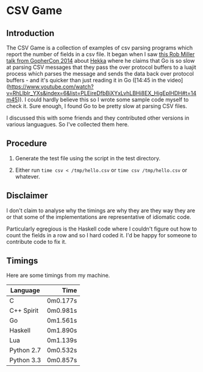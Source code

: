 # CSV Game

## Introduction

The CSV Game is a collection of examples of csv parsing programs which report
the number of fields in a csv file. It began when I saw [this Rob Miller talk
from GopherCon
2014](https://www.youtube.com/watch?v=RhLIblr_YXs&index=6&list=PLEireDfbBiXYxLvhLBHi8EX_HigEplHDH)
about [Hekka](https://github.com/mozilla-services/heka) where he claims that Go
is so slow at parsing CSV messages that they pass the over protocol buffers to a
luajit process which parses the message and sends the data back over protocol
buffers - and it's quicker than just reading it in Go ([14:45 in the video]
(https://www.youtube.com/watch?v=RhLIblr_YXs&index=6&list=PLEireDfbBiXYxLvhLBHi8EX_HigEplHDH#t=14m45)\).
I could hardly believe this so I wrote some sample code myself to check it.
Sure enough, I found Go to be pretty slow at parsing CSV files.

I discussed this with some friends and they contributed other
versions in various languagues. So I've collected them here.

## Procedure
1. Generate the test file using the script in the test directory.

2.  Either run `time csv < /tmp/hello.csv` or `time csv /tmp/hello.csv` 
or whatever.

## Disclaimer
I don't claim to analyse why the timings are why they are they way they are or
that some of the implementations are representative of idiomatic code.

Particularly egregious is the Haskell code where I couldn't figure out how to
count the fields in a row and so I hard coded it. I'd be happy for someone to
contribute code to fix it.

## Timings

Here are some timings from my machine. 

| Language   | Time     |
|------------|---------:|
| C          | 0m0.177s |
| C++ Spirit | 0m0.981s |
| Go         | 0m1.561s |
| Haskell    | 0m1.890s |
| Lua        | 0m1.139s |
| Python 2.7 | 0m0.532s |
| Python 3.3 | 0m0.857s |
